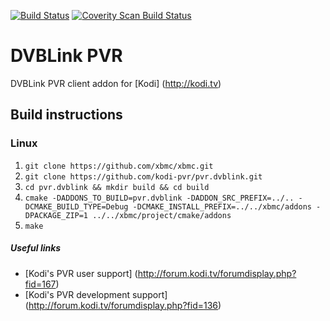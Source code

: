[![Build Status](https://travis-ci.org/kodi-pvr/pvr.dvblink.svg?branch=Jarvis)](https://travis-ci.org/kodi-pvr/pvr.dvblink)
[![Coverity Scan Build Status](https://scan.coverity.com/projects/5120/badge.svg)](https://scan.coverity.com/projects/5120)

# DVBLink PVR
DVBLink PVR client addon for [Kodi] (http://kodi.tv)

## Build instructions

### Linux

1. `git clone https://github.com/xbmc/xbmc.git`
2. `git clone https://github.com/kodi-pvr/pvr.dvblink.git`
3. `cd pvr.dvblink && mkdir build && cd build`
4. `cmake -DADDONS_TO_BUILD=pvr.dvblink -DADDON_SRC_PREFIX=../.. -DCMAKE_BUILD_TYPE=Debug -DCMAKE_INSTALL_PREFIX=../../xbmc/addons -DPACKAGE_ZIP=1 ../../xbmc/project/cmake/addons`
5. `make`

##### Useful links

* [Kodi's PVR user support] (http://forum.kodi.tv/forumdisplay.php?fid=167)
* [Kodi's PVR development support] (http://forum.kodi.tv/forumdisplay.php?fid=136)
